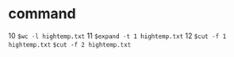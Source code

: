 # command

10
`$wc -l hightemp.txt`
11
`$expand -t 1 hightemp.txt`
12
`$cut -f 1 hightemp.txt`
`$cut -f 2 hightemp.txt`
